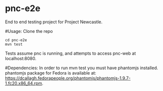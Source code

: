 # pnc-e2e
End to end testing project for Project Newcastle.

#Usage:
Clone the repo
```
cd pnc-e2e
mvn test
```
Tests assume pnc is running, and attempts to access pnc-web at localhost:8080.

#Dependencies:
In order to run mvn test you must have phantomjs installed.
phantomjs package for Fedora is available at: https://dcallagh.fedorapeople.org/phantomjs/phantomjs-1.9.7-1.fc20.x86_64.rpm.
